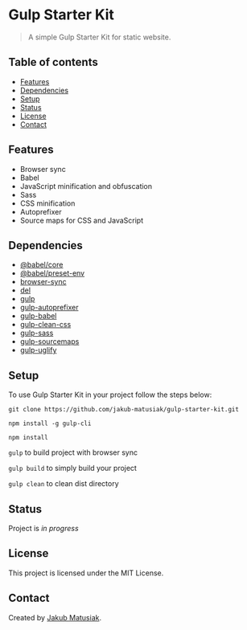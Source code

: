 # Gulp Starter Kit
> A simple Gulp Starter Kit for static website.

## Table of contents
* [Features](#features)
* [Dependencies](#dependencies)
* [Setup](#setup)
* [Status](#status)
* [License](#license)
* [Contact](#contact)

## Features
* Browser sync
* Babel
* JavaScript minification and obfuscation
* Sass
* CSS minification
* Autoprefixer
* Source maps for CSS and JavaScript

## Dependencies
* [@babel/core](https://www.npmjs.com/package/@babel/core)
* [@babel/preset-env](https://www.npmjs.com/package/@babel/preset-env)
* [browser-sync](https://www.npmjs.com/package/browser-sync)
* [del](https://www.npmjs.com/package/del)
* [gulp](https://www.npmjs.com/package/gulp)
* [gulp-autoprefixer](https://www.npmjs.com/package/gulp-autoprefixer)
* [gulp-babel](https://www.npmjs.com/package/gulp-babel)
* [gulp-clean-css](https://www.npmjs.com/package/gulp-clean-css)
* [gulp-sass](https://www.npmjs.com/package/gulp-sass)
* [gulp-sourcemaps](https://www.npmjs.com/package/gulp-sourcemaps)
* [gulp-uglify](https://www.npmjs.com/package/gulp-uglify)

## Setup
To use Gulp Starter Kit in your project follow the steps below:

`git clone https://github.com/jakub-matusiak/gulp-starter-kit.git`

`npm install -g gulp-cli`

`npm install`

`gulp` to build project with browser sync

`gulp build` to simply build your project

`gulp clean` to clean dist directory

## Status
Project is _in progress_

## License
This project is licensed under the MIT License.

## Contact
Created by [Jakub Matusiak](https://github.com/jakub-matusiak).